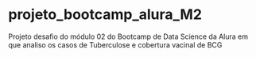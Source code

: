 # projeto_bootcamp_alura_M2
 Projeto desafio do módulo 02 do Bootcamp de Data Science da Alura em que analiso os casos de Tuberculose e cobertura vacinal de BCG
